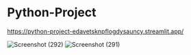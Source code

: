 # Python-Project
https://python-project-edavetsknpflogdysauncy.streamlit.app/


![Screenshot (292)](https://github.com/celestinekubuafor/Python-Project/assets/150568679/dfe62e57-b2d6-4239-bd75-cf8555d7b777)
![Screenshot (291)](https://github.com/celestinekubuafor/Python-Project/assets/150568679/7b84ee02-1ba4-4e5a-984f-f3da2371ed50)

